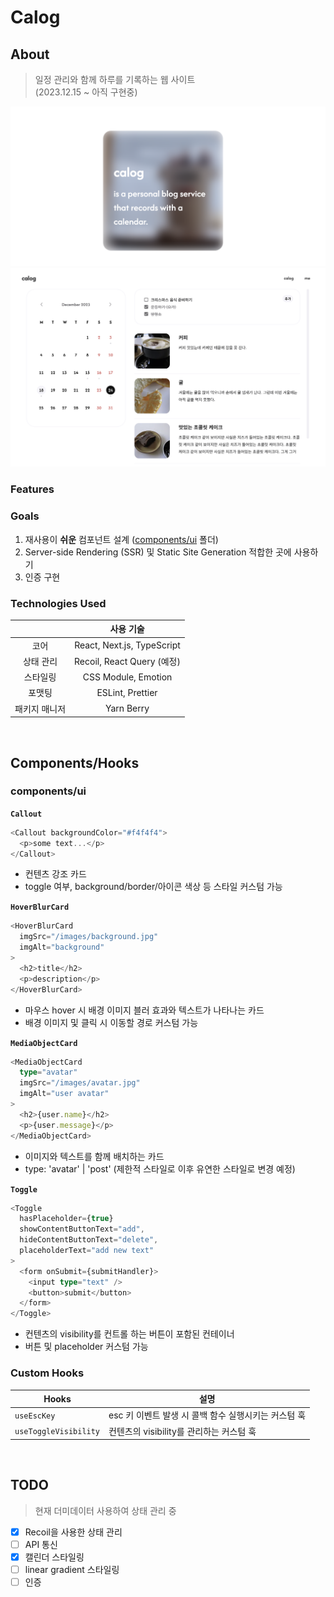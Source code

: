 # Calog

## About

> 일정 관리와 함께 하루를 기록하는 웹 사이트  
> (2023.12.15 ~ 아직 구현중)

![preview](assets/calog-mainpage.png)
![preview](assets/calog-preview.png)

### Features

### Goals

1. 재사용이 **쉬운** 컴포넌트 설계 ([components/ui](components/ui/) 폴더)
2. Server-side Rendering (SSR) 및 Static Site Generation 적합한 곳에 사용하기
3. 인증 구현

### Technologies Used

|               |         사용 기술          |
| :-----------: | :------------------------: |
|     코어      | React, Next.js, TypeScript |
|   상태 관리   | Recoil, React Query (예정) |
|   스타일링    |    CSS Module, Emotion     |
|    포맷팅     |      ESLint, Prettier      |
| 패키지 매니저 |         Yarn Berry         |

<br />

## Components/Hooks

### components/ui

**`Callout`**

```ts
<Callout backgroundColor="#f4f4f4">
  <p>some text...</p>
</Callout>
```

- 컨텐츠 강조 카드
- toggle 여부, background/border/아이콘 색상 등 스타일 커스텀 가능

**`HoverBlurCard`**

```ts
<HoverBlurCard
  imgSrc="/images/background.jpg"
  imgAlt="background"
>
  <h2>title</h2>
  <p>description</p>
</HoverBlurCard>
```

- 마우스 hover 시 배경 이미지 블러 효과와 텍스트가 나타나는 카드
- 배경 이미지 및 클릭 시 이동할 경로 커스텀 가능

**`MediaObjectCard`**

```ts
<MediaObjectCard
  type="avatar"
  imgSrc="/images/avatar.jpg"
  imgAlt="user avatar"
>
  <h2>{user.name}</h2>
  <p>{user.message}</p>
</MediaObjectCard>
```

- 이미지와 텍스트를 함께 배치하는 카드
- type: 'avatar' | 'post' (제한적 스타일로 이후 유연한 스타일로 변경 예정)

**`Toggle`**

```ts
<Toggle
  hasPlaceholder={true}
  showContentButtonText="add",
  hideContentButtonText="delete",
  placeholderText="add new text"
>
  <form onSubmit={submitHandler}>
    <input type="text" />
    <button>submit</button>
  </form>
</Toggle>
```

- 컨텐츠의 visibility를 컨트롤 하는 버튼이 포함된 컨테이너
- 버튼 및 placeholder 커스텀 가능

### Custom Hooks

| Hooks                 | 설명                                                 |
| --------------------- | ---------------------------------------------------- |
| `useEscKey`           | esc 키 이벤트 발생 시 콜백 함수 실행시키는 커스텀 훅 |
| `useToggleVisibility` | 컨텐츠의 visibility를 관리하는 커스텀 훅             |

<br />

## TODO

> 현재 더미데이터 사용하여 상태 관리 중

- [x] Recoil을 사용한 상태 관리
- [ ] API 통신
- [x] 캘린더 스타일링
- [ ] linear gradient 스타일링
- [ ] 인증
